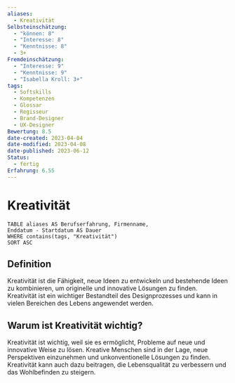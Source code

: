 ```yaml
---
aliases:
  - Kreativität
Selbsteinschätzung:
  - "können: 8"
  - "Interesse: 8"
  - "Kenntnisse: 8"
  - 3+
Fremdeinschätzung:
  - "Interesse: 9"
  - "Kenntnisse: 9"
  - "Isabella Kroll: 3+"
tags:
  - Softskills
  - Kompetenzen
  - Glossar
  - Regisseur
  - Brand-Designer
  - UX-Designer
Bewertung: 8.5
date-created: 2023-04-04
date-modified: 2023-04-08
date-published: 2023-06-12
Status:
  - fertig
Erfahrung: 6.55
---
```

# Kreativität

```dataview
TABLE aliases AS Berufserfahrung, Firmenname,
Enddatum - Startdatum AS Dauer
WHERE contains(tags, "Kreativität")
SORT ASC
```

## Definition

Kreativität ist die Fähigkeit, neue Ideen zu entwickeln und bestehende Ideen zu kombinieren, um originelle und innovative Lösungen zu finden. Kreativität ist ein wichtiger Bestandteil des Designprozesses und kann in vielen Bereichen des Lebens angewendet werden.

## Warum ist Kreativität wichtig?

Kreativität ist wichtig, weil sie es ermöglicht, Probleme auf neue und innovative Weise zu lösen. Kreative Menschen sind in der Lage, neue Perspektiven einzunehmen und unkonventionelle Lösungen zu finden. Kreativität kann auch dazu beitragen, die Lebensqualität zu verbessern und das Wohlbefinden zu steigern.
